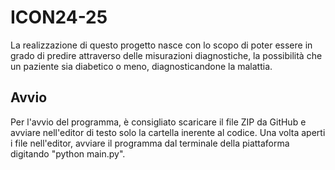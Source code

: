 # ICON24-25
La realizzazione di questo progetto nasce con lo scopo di poter essere in grado di predire attraverso delle misurazioni diagnostiche, la possibilità che un paziente sia diabetico o meno, diagnosticandone la malattia.

## Avvio
Per l'avvio del programma, è consigliato scaricare il file ZIP da GitHub e avviare nell'editor di testo solo la cartella inerente al codice. Una volta aperti i file nell'editor, avviare il programma dal terminale della piattaforma digitando "python main.py".
